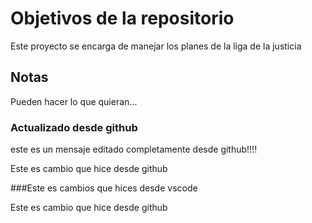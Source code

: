 # Objetivos de la repositorio

Este proyecto se encarga de manejar los planes de la liga de la justicia


## Notas
Pueden hacer lo que quieran...

### Actualizado desde github
este es un mensaje editado completamente desde github!!!!


Este es cambio que hice desde github


###Este es cambios que hices desde vscode


Este es cambio que hice desde github

